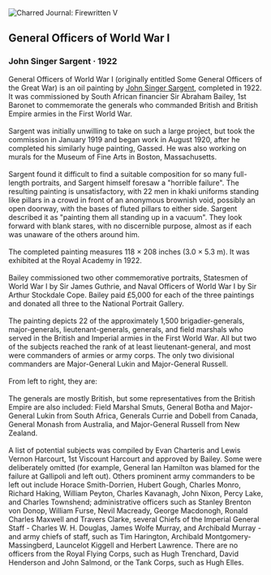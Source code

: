 <div class="artwork-of-the-day">
  <div class="container">
    <div class="img-wrapper">
      <img
        src="https://uploads0.wikiart.org/images/john-singer-sargent/general-officers-of-world-war-i-1922.jpg!Large.jpg"
        alt="Charred Journal: Firewritten V" />
    </div>
    <div class="artwork-detail">
      <div class="artwork-origin"> 
        <h2 class="artwork-name">General Officers of World War I</h2>
        <h3 class="artist">
          John Singer Sargent
                    ·  1922
        </h3>
      </div>
      <p class="description">
        <span class="artwork-description-text ng-binding" ng-bind-html="viewModel.ArtworkOfTheDay.Description | unsafe">General Officers of World War I (originally entitled Some General Officers of the Great War) is an oil painting by <a target="_blank" href="/en/john-singer-sargent">John Singer Sargent</a>, completed in 1922. It was commissioned by South African financier Sir Abraham Bailey, 1st Baronet to commemorate the generals who commanded British and British Empire armies in the First World War.
<br>
<br>Sargent was initially unwilling to take on such a large project, but took the commission in January 1919 and began work in August 1920, after he completed his similarly huge painting, Gassed. He was also working on murals for the Museum of Fine Arts in Boston, Massachusetts.
<br>
<br>Sargent found it difficult to find a suitable composition for so many full-length portraits, and Sargent himself foresaw a "horrible failure". The resulting painting is unsatisfactory, with 22 men in khaki uniforms standing like pillars in a crowd in front of an anonymous brownish void, possibly an open doorway, with the bases of fluted pillars to either side. Sargent described it as "painting them all standing up in a vacuum". They look forward with blank stares, with no discernible purpose, almost as if each was unaware of the others around him.
<br>
<br>The completed painting measures 118&nbsp;×&nbsp;208 inches (3.0&nbsp;×&nbsp;5.3&nbsp;m). It was exhibited at the Royal Academy in 1922.
<br>
<br>Bailey commissioned two other commemorative portraits, Statesmen of World War I by Sir James Guthrie, and Naval Officers of World War I by Sir Arthur Stockdale Cope. Bailey paid £5,000 for each of the three paintings and donated all three to the National Portrait Gallery.
<br>
<br>The painting depicts 22 of the approximately 1,500 brigadier-generals, major-generals, lieutenant-generals, generals, and field marshals who served in the British and Imperial armies in the First World War. All but two of the subjects reached the rank of at least lieutenant-general, and most were commanders of armies or army corps. The only two divisional commanders are Major-General Lukin and Major-General Russell.
<br>
<br>From left to right, they are:
<br>
<br>The generals are mostly British, but some representatives from the British Empire are also included: Field Marshal Smuts, General Botha and Major-General Lukin from South Africa, Generals Currie and Dobell from Canada, General Monash from Australia, and Major-General Russell from New Zealand.
<br>
<br>A list of potential subjects was compiled by Evan Charteris and Lewis Vernon Harcourt, 1st Viscount Harcourt and approved by Bailey. Some were deliberately omitted (for example, General Ian Hamilton was blamed for the failure at Gallipoli and left out). Others prominent army commanders to be left out include Horace Smith-Dorrien, Hubert Gough, Charles Monro, Richard Haking, William Peyton, Charles Kavanagh, John Nixon, Percy Lake, and Charles Townshend; administrative officers such as Stanley Brenton von Donop, William Furse, Nevil Macready, George Macdonogh, Ronald Charles Maxwell and Travers Clarke, several Chiefs of the Imperial General Staff - Charles W. H. Douglas, James Wolfe Murray, and Archibald Murray - and army chiefs of staff, such as Tim Harington, Archibald Montgomery-Massingberd, Launcelot Kiggell and Herbert Lawrence. There are no officers from the Royal Flying Corps, such as Hugh Trenchard, David Henderson and John Salmond, or the Tank Corps, such as Hugh Elles.</span>
                        <div class="text-shadow-container" ng-show="showShadow" style=""></div>
      </p>
    </div>
  </div>

</div>
